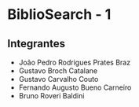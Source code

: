 # BiblioSearch - 1
## Integrantes
* João Pedro Rodrigues Prates Braz
* Gustavo Broch Catalane
* Gustavo Carvalho Couto
* Fernando Augusto Bueno Carneiro
* Bruno Roveri Baldini
